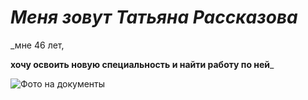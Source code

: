 # _Меня зовут Татьяна Рассказова_
_мне 46 лет,

**хочу освоить новую специальность и найти работу по ней**_

![Фото на документы](https://github.com/TatyanaRas/Zadanie23/assets/165417893/78c23070-08fb-4e3e-80b6-4277b4ed3b69)
